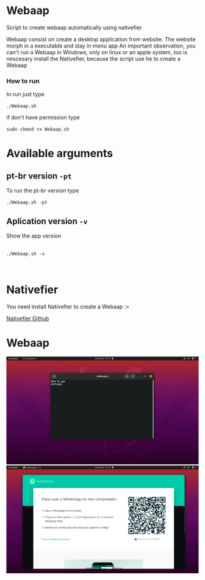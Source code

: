 # Webaap

Script to create webaap automatically using nativefier

Webaap consist on create a desktop application from website.
The website morph in a executable and stay in menu app
An important observation, you can't run a Webaap in Windows,
only on linux or an apple system, too is nescesary install the Nativefier, 
because the script use he to create a Webaap

### How to run 

to run just type


```Shell Session
./Webaap.sh
```


if don't have permission type


```Shell Session
sudo chmod +x Webaap.sh
```



# Available arguments 

## pt-br version `-pt`

To run the pt-br version type


```Shell Session
./Webaap.sh -pt
```


## Aplication version `-v`

Show the app version

```Shell Session

./Webaap.sh -v

```


<br/>

# Nativefier

You need install Nativefier to create a Webaap :>


[Nativefier Github](https://github.com/nativefier/nativefier)

# Webaap

![image](assets/screenshot1.png)
![image](assets/screenshot2.png)

